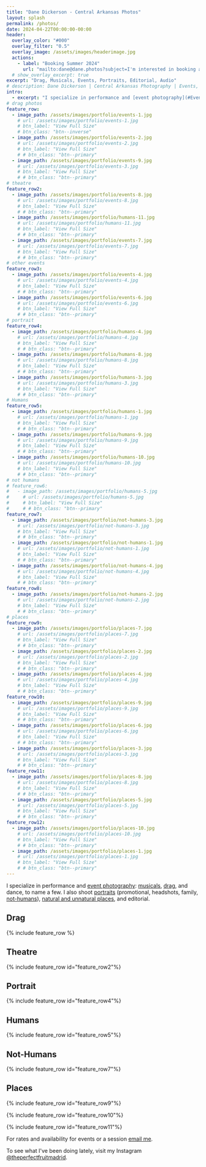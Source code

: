 ```yaml
---
title: "Dane Dickerson - Central Arkansas Photos"
layout: splash
permalink: /photos/
date: 2024-04-22T00:00:00-00:00
header:
  overlay_color: "#000"
  overlay_filter: "0.5"
  overlay_image: /assets/images/headerimage.jpg
  actions:
    - label: "Booking Summer 2024"
      url: "mailto:dane@dane.photos?subject=I'm interested in booking a photo session or event."
  # show_overlay_excerpt: true
excerpt: "Drag, Musicals, Events, Portraits, Editorial, Audio"
# description: Dane Dickerson | Central Arkansas Photography | Events, Drag, Musicals, Portraits, and Art
intro:
  - excerpt: "I specialize in performance and [event photography](#Events): musicals, drag, and dance, in particular. I also shoot [portraits](#Humans) (promotional, headshots, family, [not-humans](#Not-Humans)), [natural and unnatural places](#Places), and editorial."
# drag photos
feature_row:
  - image_path: /assets/images/portfolio/events-1.jpg
    # url: /assets/images/portfolio/events-1.jpg
    # btn_label: "View Full Size"
    # btn_class: "btn--inverse"
  - image_path: /assets/images/portfolio/events-2.jpg
    # url: /assets/images/portfolio/events-2.jpg
    # btn_label: "View Full Size"
    # # btn_class: "btn--primary"
  - image_path: /assets/images/portfolio/events-9.jpg
    # url: /assets/images/portfolio/events-3.jpg
    # btn_label: "View Full Size"
    # # btn_class: "btn--primary"
# theatre
feature_row2:
  - image_path: /assets/images/portfolio/events-8.jpg
    # url: /assets/images/portfolio/events-8.jpg
    # btn_label: "View Full Size"
    # # btn_class: "btn--primary"
  - image_path: /assets/images/portfolio/humans-11.jpg
    # url: /assets/images/portfolio/humans-11.jpg
    # btn_label: "View Full Size"
    # # btn_class: "btn--primary"
  - image_path: /assets/images/portfolio/events-7.jpg
    # url: /assets/images/portfolio/events-7.jpg
    # btn_label: "View Full Size"
    # # btn_class: "btn--primary"
# other events
feature_row3:
  - image_path: /assets/images/portfolio/events-4.jpg
    # url: /assets/images/portfolio/events-4.jpg
    # btn_label: "View Full Size"
    # # btn_class: "btn--primary"
  - image_path: /assets/images/portfolio/events-6.jpg
    # url: /assets/images/portfolio/events-6.jpg
    # btn_label: "View Full Size"
    # # btn_class: "btn--primary"
# portrait    
feature_row4:
  - image_path: /assets/images/portfolio/humans-4.jpg
    # url: /assets/images/portfolio/humans-4.jpg
    # btn_label: "View Full Size"
    # # btn_class: "btn--primary"
  - image_path: /assets/images/portfolio/humans-8.jpg
    # url: /assets/images/portfolio/humans-8.jpg
    # btn_label: "View Full Size"
    # # btn_class: "btn--primary"
  - image_path: /assets/images/portfolio/humans-3.jpg
    # url: /assets/images/portfolio/humans-3.jpg
    # btn_label: "View Full Size"
    # # btn_class: "btn--primary"
# Humans
feature_row5:
  - image_path: /assets/images/portfolio/humans-1.jpg
    # url: /assets/images/portfolio/humans-1.jpg
    # btn_label: "View Full Size"
    # # btn_class: "btn--primary"
  - image_path: /assets/images/portfolio/humans-9.jpg
    # url: /assets/images/portfolio/humans-9.jpg
    # btn_label: "View Full Size"
    # # btn_class: "btn--primary"
  - image_path: /assets/images/portfolio/humans-10.jpg
    # url: /assets/images/portfolio/humans-10.jpg
    # btn_label: "View Full Size"
    # # btn_class: "btn--primary"
# not humans
# feature_row6:
#   - image_path: /assets/images/portfolio/humans-5.jpg
#     # url: /assets/images/portfolio/humans-5.jpg
#     # btn_label: "View Full Size"
#     # # btn_class: "btn--primary"
feature_row7:
  - image_path: /assets/images/portfolio/not-humans-3.jpg
    # url: /assets/images/portfolio/not-humans-3.jpg
    # btn_label: "View Full Size"
    # # btn_class: "btn--primary"
  - image_path: /assets/images/portfolio/not-humans-1.jpg
    # url: /assets/images/portfolio/not-humans-1.jpg
    # btn_label: "View Full Size"
    # # btn_class: "btn--primary"
  - image_path: /assets/images/portfolio/not-humans-4.jpg
    # url: /assets/images/portfolio/not-humans-4.jpg
    # btn_label: "View Full Size"
    # # btn_class: "btn--primary"
feature_row8:
  - image_path: /assets/images/portfolio/not-humans-2.jpg
    # url: /assets/images/portfolio/not-humans-2.jpg
    # btn_label: "View Full Size"
    # # btn_class: "btn--primary"
# places
feature_row9:
  - image_path: /assets/images/portfolio/places-7.jpg
    # url: /assets/images/portfolio/places-7.jpg
    # btn_label: "View Full Size"
    # # btn_class: "btn--primary"
  - image_path: /assets/images/portfolio/places-2.jpg
    # url: /assets/images/portfolio/places-2.jpg
    # btn_label: "View Full Size"
    # # btn_class: "btn--primary"
  - image_path: /assets/images/portfolio/places-4.jpg
    # url: /assets/images/portfolio/places-4.jpg
    # btn_label: "View Full Size"
    # # btn_class: "btn--primary"
feature_row10:
  - image_path: /assets/images/portfolio/places-9.jpg
    # url: /assets/images/portfolio/places-9.jpg
    # btn_label: "View Full Size"
    # # btn_class: "btn--primary"
  - image_path: /assets/images/portfolio/places-6.jpg
    # url: /assets/images/portfolio/places-6.jpg
    # btn_label: "View Full Size"
    # # btn_class: "btn--primary"
  - image_path: /assets/images/portfolio/places-3.jpg
    # url: /assets/images/portfolio/places-3.jpg
    # btn_label: "View Full Size"
    # # btn_class: "btn--primary"
feature_row11:
  - image_path: /assets/images/portfolio/places-8.jpg
    # url: /assets/images/portfolio/places-8.jpg
    # btn_label: "View Full Size"
    # # btn_class: "btn--primary"
  - image_path: /assets/images/portfolio/places-5.jpg
    # url: /assets/images/portfolio/places-5.jpg
    # btn_label: "View Full Size"
    # # btn_class: "btn--primary"
feature_row12:
  - image_path: /assets/images/portfolio/places-10.jpg
    # url: /assets/images/portfolio/places-10.jpg
    # btn_label: "View Full Size"
    # # btn_class: "btn--primary"
  - image_path: /assets/images/portfolio/places-1.jpg
    # url: /assets/images/portfolio/places-1.jpg
    # btn_label: "View Full Size"
    # # btn_class: "btn--primary"
---
```

<!-- {% include feature_row id="intro" type="center" %} -->

I specialize in performance and [event photography](#events): [musicals](#theatre), [drag](#drag), and dance, to name a few. I also shoot [portraits](#portrait) (promotional, headshots, family, [not-humans](#not-humans)), [natural and unnatural places](#places), and editorial.

## Drag

{% include feature_row %}

## Theatre

{% include feature_row id="feature_row2"%}

<!-- {% include feature_row id="feature_row3"%} -->

## Portrait

{% include feature_row id="feature_row4"%}

## Humans

{% include feature_row id="feature_row5"%}

<!-- {% include feature_row id="feature_row6"%} -->

## Not-Humans

{% include feature_row id="feature_row7"%}

<!-- {% include feature_row id="feature_row8"%} -->

## Places

{% include feature_row id="feature_row9"%}

{% include feature_row id="feature_row10"%}

{% include feature_row id="feature_row11"%}

<!-- {% include feature_row id="feature_row12"%} -->

For rates and availability for events or a session [email me](mailto:dane@dane.photos).

To see what I've been doing lately, visit my Instagram [@theperfectfruitmadrid](https://www.instagram.com/theperfectfruitmadrid/).